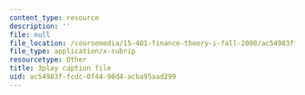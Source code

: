 ```yaml
---
content_type: resource
description: ''
file: null
file_location: /coursemedia/15-401-finance-theory-i-fall-2008/ac54983ffcdc0f4490d4acba95aad299_P03PfYgNjmw.srt
file_type: application/x-subrip
resourcetype: Other
title: 3play caption file
uid: ac54983f-fcdc-0f44-90d4-acba95aad299
---
```

